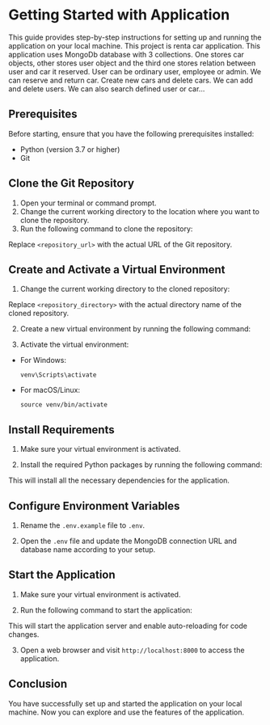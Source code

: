 # Getting Started with Application

This guide provides step-by-step instructions for setting up and running the application on your local machine.
This project is renta car application. This application uses MongoDb database with 3 collections. One stores car objects, other stores user object and the third one stores relation between user and car it reserved. User can be ordinary user, employee or admin. We can reserve and return car. Create new cars and delete cars. We can add and delete users. We can also search defined user or car...

## Prerequisites

Before starting, ensure that you have the following prerequisites installed:

- Python (version 3.7 or higher)
- Git

## Clone the Git Repository

1. Open your terminal or command prompt.
2. Change the current working directory to the location where you want to clone the repository.
3. Run the following command to clone the repository:


Replace `<repository_url>` with the actual URL of the Git repository.

## Create and Activate a Virtual Environment

1. Change the current working directory to the cloned repository:


Replace `<repository_directory>` with the actual directory name of the cloned repository.

2. Create a new virtual environment by running the following command:


3. Activate the virtual environment:

- For Windows:

  ```
  venv\Scripts\activate
  ```

- For macOS/Linux:

  ```
  source venv/bin/activate
  ```

## Install Requirements

1. Make sure your virtual environment is activated.

2. Install the required Python packages by running the following command:


This will install all the necessary dependencies for the application.

## Configure Environment Variables

1. Rename the `.env.example` file to `.env`.

2. Open the `.env` file and update the MongoDB connection URL and database name according to your setup.

## Start the Application

1. Make sure your virtual environment is activated.

2. Run the following command to start the application:


This will start the application server and enable auto-reloading for code changes.

3. Open a web browser and visit `http://localhost:8000` to access the application.

## Conclusion

You have successfully set up and started the application on your local machine. Now you can explore and use the features of the application.

